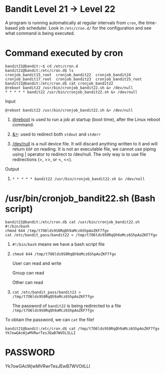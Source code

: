 # Bandit Level 21 -> Level 22

A program is running automatically at regular intervals from `cron`, the time-based job scheduler. Look in `/etc/cron.d/` for the configuration and see what command is being executed.

# Command executed by cron

```console
bandit21@bandit:~$ cd /etc/cron.d
bandit21@bandit:/etc/cron.d$ ls
cronjob_bandit15_root  cronjob_bandit22  cronjob_bandit24
cronjob_bandit17_root  cronjob_bandit23  cronjob_bandit25_root
bandit21@bandit:/etc/cron.d$ cat cronjob_bandit22
@reboot bandit22 /usr/bin/cronjob_bandit22.sh &> /dev/null
* * * * * bandit22 /usr/bin/cronjob_bandit22.sh &> /dev/null
```

Input

`@reboot bandit22 /usr/bin/cronjob_bandit22.sh &> /dev/null`

1. [@reboot](https://www.cyberciti.biz/faq/linux-execute-cron-job-after-system-reboot/) is used to run a job at startup (boot time), after the Linux reboot command.

1. [&>](http://www.tldp.org/LDP/abs/html/io-redirection.html): used to redirect both `stdout` and `stderr`

1. [/dev/null](https://www.journaldev.com/35489/dev-null-in-linux) is a null device file. It will discard anything written to it and will return `EOF` on reading. It is not an executable file, we cannot use piping using | operator to redirect to /dev/null. The only way is to use file redirections (>, >>, or <, <<).

Output

1. `* * * * * bandit22 /usr/bin/cronjob_bandit22.sh &> /dev/null`

# /usr/bin/cronjob_bandit22.sh (Bash script)

```console
bandit21@bandit:/etc/cron.d$ cat /usr/bin/cronjob_bandit22.sh
#!/bin/bash
chmod 644 /tmp/t7O6lds9S0RqQh9aMcz6ShpAoZKF7fgv
cat /etc/bandit_pass/bandit22 > /tmp/t7O6lds9S0RqQh9aMcz6ShpAoZKF7fgv
```

1. `#!/bin/bash` means we have a bash script file
1. `chmod 644 /tmp/t7O6lds9S0RqQh9aMcz6ShpAoZKF7fgv`

   User can read and write

   Group can read

   Other can read

1. `cat /etc/bandit_pass/bandit22 > /tmp/t7O6lds9S0RqQh9aMcz6ShpAoZKF7fgv`

   The password of `bandit22` is being redirected to a file `/tmp/t7O6lds9S0RqQh9aMcz6ShpAoZKF7fgv`

To obtain the password, we can `cat` the file!

```console
bandit21@bandit:/etc/cron.d$ cat /tmp/t7O6lds9S0RqQh9aMcz6ShpAoZKF7fgv
Yk7owGAcWjwMVRwrTesJEwB7WVOiILLI
```

# PASSWORD

Yk7owGAcWjwMVRwrTesJEwB7WVOiILLI
